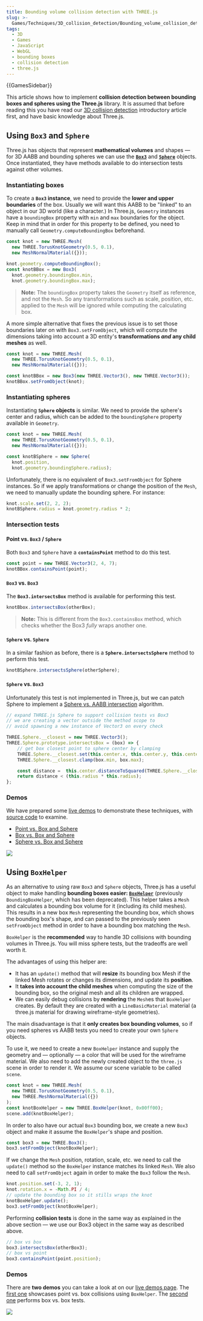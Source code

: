 ```yaml
---
title: Bounding volume collision detection with THREE.js
slug: >-
  Games/Techniques/3D_collision_detection/Bounding_volume_collision_detection_with_THREE.js
tags:
  - 3D
  - Games
  - JavaScript
  - WebGL
  - bounding boxes
  - collision detection
  - three.js
---
```

{{GamesSidebar}}

This article shows how to implement **collision detection between bounding boxes and spheres using the Three.js** library. It is assumed that before reading this you have read our [3D collision detection](/en-US/docs/Games/Techniques/3D_collision_detection) introductory article first, and have basic knowledge about Three.js.

## Using `Box3` and `Sphere`

Three.js has objects that represent **mathematical volumes** and shapes — for 3D AABB and bounding spheres we can use the **[`Box3`](https://threejs.org/docs/#api/math/Box3)** and **[`Sphere`](https://threejs.org/docs/#api/math/Sphere)** objects. Once instantiated, they have methods available to do intersection tests against other volumes.

### Instantiating boxes

To create a **`Box3` instance**, we need to provide the **lower and upper boundaries** of the box. Usually we will want this AABB to be "linked" to an object in our 3D world (like a character.) In Three.js, `Geometry` instances have a `boundingBox` property with `min` and `max` boundaries for the object. Keep in mind that in order for this property to be defined, you need to manually call `Geometry.computeBoundingBox` beforehand.

```js
const knot = new THREE.Mesh(
  new THREE.TorusKnotGeometry(0.5, 0.1),
  new MeshNormalMaterial({}));

knot.geometry.computeBoundingBox();
const knotBBox = new Box3(
  knot.geometry.boundingBox.min,
  knot.geometry.boundingBox.max);
```

> **Note:** The `boundingBox` property takes the `Geometry` itself as reference, and not the `Mesh`. So any transformations such as scale, position, etc. applied to the `Mesh` will be ignored while computing the calculating box.

A more simple alternative that fixes the previous issue is to set those boundaries later on with `Box3.setFromObject`, which will compute the dimensions taking into account a 3D entity's **transformations _and_ any child meshes** as well.

```js
const knot = new THREE.Mesh(
  new THREE.TorusKnotGeometry(0.5, 0.1),
  new MeshNormalMaterial({}));

const knotBBox = new Box3(new THREE.Vector3(), new THREE.Vector3());
knotBBox.setFromObject(knot);
```

### Instantiating spheres

Instantiating **`Sphere` objects** is similar. We need to provide the sphere's center and radius, which can be added to the `boundingSphere` property available in `Geometry`.

```js
const knot = new THREE.Mesh(
  new THREE.TorusKnotGeometry(0.5, 0.1),
  new MeshNormalMaterial({}));

const knotBSphere = new Sphere(
  knot.position,
  knot.geometry.boundingSphere.radius);
```

Unfortunately, there is no equivalent of `Box3.setFromObject` for Sphere instances. So if we apply transformations or change the position of the `Mesh`, we need to manually update the bounding sphere. For instance:

```js
knot.scale.set(2, 2, 2);
knotBSphere.radius = knot.geometry.radius * 2;
```

### Intersection tests

#### Point vs. `Box3` / `Sphere`

Both `Box3` and `Sphere` have a **`containsPoint`** method to do this test.

```js
const point = new THREE.Vector3(2, 4, 7);
knotBBox.containsPoint(point);
```

#### `Box3` vs. `Box3`

The **`Box3.intersectsBox`** method is available for performing this test.

```js
knotBbox.intersectsBox(otherBox);
```

> **Note:** This is different from the `Box3.containsBox` method, which checks whether the Box3 _fully_ wraps another one.

#### `Sphere` vs. `Sphere`

In a similar fashion as before, there is a **`Sphere.intersectsSphere`** method to perform this test.

```js
knotBSphere.intersectsSphere(otherSphere);
```

#### `Sphere` vs. `Box3`

Unfortunately this test is not implemented in Three.js, but we can patch Sphere to implement a [Sphere vs. AABB intersection](/en-US/docs/Games/Techniques/3D_collision_detection) algorithm.

```js
// expand THREE.js Sphere to support collision tests vs Box3
// we are creating a vector outside the method scope to
// avoid spawning a new instance of Vector3 on every check

THREE.Sphere.__closest = new THREE.Vector3();
THREE.Sphere.prototype.intersectsBox = (box) => {
    // get box closest point to sphere center by clamping
    THREE.Sphere.__closest.set(this.center.x, this.center.y, this.center.z);
    THREE.Sphere.__closest.clamp(box.min, box.max);

    const distance =  this.center.distanceToSquared(THREE.Sphere.__closest);
    return distance < (this.radius * this.radius);
};
```

### Demos

We have prepared some [live demos](https://mozdevs.github.io/gamedev-js-3d-aabb/) to demonstrate these techniques, with [source code](https://github.com/mozdevs/gamedev-js-3d-aabb) to examine.

- [Point vs. Box and Sphere](https://mozdevs.github.io/gamedev-js-3d-aabb/raw_point.html)
- [Box vs. Box and Sphere](https://mozdevs.github.io/gamedev-js-3d-aabb/raw_box.html)
- [Sphere vs. Box and Sphere](https://mozdevs.github.io/gamedev-js-3d-aabb/raw_sphere.html)

![](screen_shot_2015-10-20_at_15.19.16.png)

## Using `BoxHelper`

As an alternative to using raw `Box3` and `Sphere` objects, Three.js has a useful object to make handling **bounding boxes easier: [`BoxHelper`](https://threejs.org/docs/#api/helpers/BoxHelper)** (previously `BoundingBoxHelper`, which has been deprecated). This helper takes a `Mesh` and calculates a bounding box volume for it (including its child meshes). This results in a new box `Mesh` representing the bounding box, which shows the bounding box's shape, and can passed to the previously seen `setFromObject` method in order to have a bounding box matching the `Mesh`.

`BoxHelper` is the **recommended** way to handle 3D collisions with bounding volumes in Three.js. You will miss sphere tests, but the tradeoffs are well worth it.

The advantages of using this helper are:

- It has an `update()` method that will **resize** its bounding box Mesh if the linked Mesh rotates or changes its dimensions, and update its **position**.
- It **takes into account the child meshes** when computing the size of the bounding box, so the original mesh and all its children are wrapped.
- We can easily debug collisions by **rendering** the `Mesh`es that `BoxHelper` creates. By default they are created with a `LineBasicMaterial` material (a three.js material for drawing wireframe-style geometries).

The main disadvantage is that it **only creates box bounding volumes**, so if you need spheres vs AABB tests you need to create your own `Sphere` objects.

To use it, we need to create a new `BoxHelper` instance and supply the geometry and — optionally — a color that will be used for the wireframe material. We also need to add the newly created object to the `three.js` scene in order to render it. We assume our scene variable to be called `scene`.

```js
const knot = new THREE.Mesh(
  new THREE.TorusKnotGeometry(0.5, 0.1),
  new THREE.MeshNormalMaterial({})
);
const knotBoxHelper = new THREE.BoxHelper(knot, 0x00ff00);
scene.add(knotBoxHelper);
```

In order to also have our actual `Box3` bounding box, we create a new `Box3` object and make it assume the `BoxHelper`'s shape and position.

```js
const box3 = new THREE.Box3();
box3.setFromObject(knotBoxHelper);
```

If we change the `Mesh` position, rotation, scale, etc. we need to call the `update()` method so the `BoxHelper` instance matches its linked `Mesh`. We also need to call `setFromObject` again in order to make the `Box3` follow the `Mesh`.

```js
knot.position.set(-3, 2, 1);
knot.rotation.x = -Math.PI / 4;
// update the bounding box so it stills wraps the knot
knotBoxHelper.update();
box3.setFromObject(knotBoxHelper);
```

Performing **collision tests** is done in the same way as explained in the above section — we use our Box3 object in the same way as described above.

```js
// box vs box
box3.intersectsBox(otherBox3);
// box vs point
box3.containsPoint(point.position);
```

### Demos

There are **two demos** you can take a look at on our [live demos page](https://mozdevs.github.io/gamedev-js-3d-aabb/). The [first one](https://mozdevs.github.io/gamedev-js-3d-aabb/api_point.html) showcases point vs. box collisions using `BoxHelper`. The [second one](https://mozdevs.github.io/gamedev-js-3d-aabb/api_box.html) performs box vs. box tests.

![](screen_shot_2015-10-19_at_12.10.06.png)
